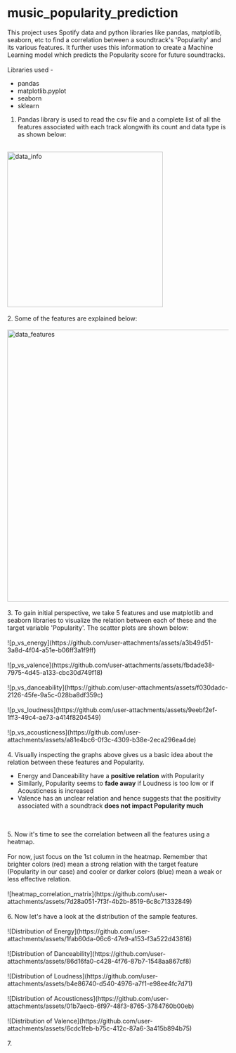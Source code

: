 # music_popularity_prediction
This project uses Spotify data and python libraries like pandas, matplotlib, seaborn, etc to find a correlation between a soundtrack's 'Popularity' and its various features. It further uses this information to create a Machine Learning model which predicts the Popularity score for future soundtracks.
<br></br>
Libraries used -
<ul><li>pandas</li><li>matplotlib.pyplot</li><li>seaborn</li><li>sklearn</li></ul>

1. Pandas library is used to read the csv file and a complete list of all the features associated with each track alongwith its count and data type is as shown below:
<br></br>
<img width="354" alt="data_info" src="https://github.com/user-attachments/assets/3bdfab77-d8f7-4f8a-bedf-3816370250f1">
<br></br>
2. Some of the features are explained below:
<br></br>
<img width="619" alt="data_features" src="https://github.com/user-attachments/assets/55a37a29-f79c-4b10-a170-2ed0c93ad679">
<br></br>
3. To gain initial perspective, we take 5 features and use matplotlib and seaborn libraries to visualize the relation between each of these and the target variable 'Popularity'.  The scatter plots are shown below:
<br></br>
![p_vs_energy](https://github.com/user-attachments/assets/a3b49d51-3a8d-4f04-a51e-b06ff3a1f9ff)
<br></br>
![p_vs_valence](https://github.com/user-attachments/assets/fbdade38-7975-4d45-a133-cbc30d749f18)
<br></br>
![p_vs_danceability](https://github.com/user-attachments/assets/f030dadc-2126-45fe-9a5c-028ba8df359c)
<br></br>
![p_vs_loudness](https://github.com/user-attachments/assets/9eebf2ef-1ff3-49c4-ae73-a414f8204549)
<br></br>
![p_vs_acousticness](https://github.com/user-attachments/assets/a81e4bc6-0f3c-4309-b38e-2eca296ea4de)
<br></br>
4. Visually inspecting the graphs above gives us a basic idea about the relation between these features and Popularity.
<ul>
<li>Energy and Danceability have a <b>positive relation</b> with Popularity</li>
<li>Similarly, Popularity seems to <b>fade away</b> if Loudness is too low or if Acousticness is increased</li>
<li>Valence has an unclear relation and hence suggests that the positivity associated with a soundtrack <b>does not impact Popularity much</b></li>
</ul>
<br></br>
5. Now it's time to see the correlation between all the features using a heatmap.
  <br></br>
  For now, just focus on the 1st column in the heatmap. Remember that brighter colors (red) mean a strong relation with the target feature (Popularity in our case) and cooler   or   darker colors (blue) mean a weak or less effective relation.
<br></br>
![heatmap_correlation_matrix](https://github.com/user-attachments/assets/7d28a051-7f3f-4b2b-8519-6c8c71332849)
<br></br>
6. Now let's have a look at the distribution of the sample features.
<br></br>
![Distribution of Energy](https://github.com/user-attachments/assets/1fab60da-06c6-47e9-a153-f3a522d43816)
<br></br>
![Distribution of Danceability](https://github.com/user-attachments/assets/86d16fa0-c428-4f76-87b7-1548aa867cf8)
<br></br>
![Distribution of Loudness](https://github.com/user-attachments/assets/b4e86740-d540-4976-a7f1-e98ee4fc7d71)
<br></br>
![Distribution of Acousticness](https://github.com/user-attachments/assets/01b7aecb-6f97-48f3-8765-3784760b00eb)
<br></br>
![Distribution of Valence](https://github.com/user-attachments/assets/6cdc1feb-b75c-412c-87a6-3a415b894b75)
<br></br>
7. 







